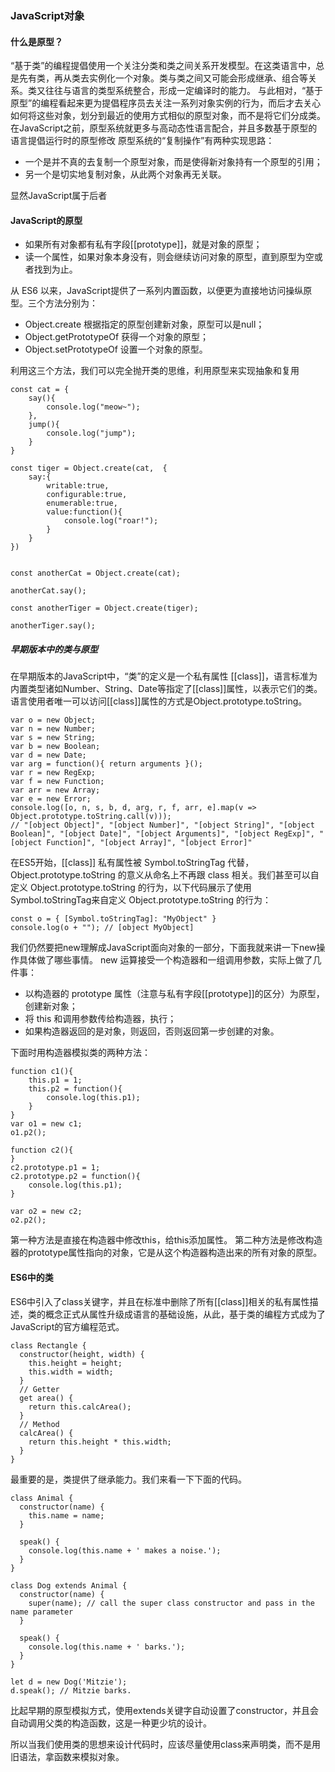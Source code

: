 ### JavaScript对象
#### 什么是原型？
“基于类”的编程提倡使用一个关注分类和类之间关系开发模型。在这类语言中，总是先有类，再从类去实例化一个对象。类与类之间又可能会形成继承、组合等关系。类又往往与语言的类型系统整合，形成一定编译时的能力。
与此相对，“基于原型”的编程看起来更为提倡程序员去关注一系列对象实例的行为，而后才去关心如何将这些对象，划分到最近的使用方式相似的原型对象，而不是将它们分成类。
在JavaScript之前，原型系统就更多与高动态性语言配合，并且多数基于原型的语言提倡运行时的原型修改
原型系统的“复制操作”有两种实现思路：
* 一个是并不真的去复制一个原型对象，而是使得新对象持有一个原型的引用；
* 另一个是切实地复制对象，从此两个对象再无关联。

显然JavaScript属于后者

#### JavaScript的原型
* 如果所有对象都有私有字段\[[prototype]]，就是对象的原型；
* 读一个属性，如果对象本身没有，则会继续访问对象的原型，直到原型为空或者找到为止。

从 ES6 以来，JavaScript提供了一系列内置函数，以便更为直接地访问操纵原型。三个方法分别为：
* Object.create 根据指定的原型创建新对象，原型可以是null；
* Object.getPrototypeOf 获得一个对象的原型；
* Object.setPrototypeOf 设置一个对象的原型。

利用这三个方法，我们可以完全抛开类的思维，利用原型来实现抽象和复用
```
const cat = {
    say(){
        console.log("meow~");
    },
    jump(){
        console.log("jump");
    }
}

const tiger = Object.create(cat,  {
    say:{
        writable:true,
        configurable:true,
        enumerable:true,
        value:function(){
            console.log("roar!");
        }
    }
})


const anotherCat = Object.create(cat);

anotherCat.say();

const anotherTiger = Object.create(tiger);

anotherTiger.say();
```

##### 早期版本中的类与原型
在早期版本的JavaScript中，“类”的定义是一个私有属性 \[[class]]，语言标准为内置类型诸如Number、String、Date等指定了\[[class]]属性，以表示它们的类。语言使用者唯一可以访问\[[class]]属性的方式是Object.prototype.toString。
```
var o = new Object;
var n = new Number;
var s = new String;
var b = new Boolean;
var d = new Date;
var arg = function(){ return arguments }();
var r = new RegExp;
var f = new Function;
var arr = new Array;
var e = new Error;
console.log([o, n, s, b, d, arg, r, f, arr, e].map(v => Object.prototype.toString.call(v))); 
// "[object Object]", "[object Number]", "[object String]", "[object Boolean]", "[object Date]", "[object Arguments]", "[object RegExp]", "[object Function]", "[object Array]", "[object Error]"
```

在ES5开始，\[[class]] 私有属性被 Symbol.toStringTag 代替，Object.prototype.toString 的意义从命名上不再跟 class 相关。我们甚至可以自定义 Object.prototype.toString 的行为，以下代码展示了使用Symbol.toStringTag来自定义 Object.prototype.toString 的行为：
```
const o = { [Symbol.toStringTag]: "MyObject" }
console.log(o + ""); // [object MyObject]
```

我们仍然要把new理解成JavaScript面向对象的一部分，下面我就来讲一下new操作具体做了哪些事情。
new 运算接受一个构造器和一组调用参数，实际上做了几件事：
* 以构造器的 prototype 属性（注意与私有字段\[[prototype]]的区分）为原型，创建新对象；
* 将 this 和调用参数传给构造器，执行；
* 如果构造器返回的是对象，则返回，否则返回第一步创建的对象。

下面时用构造器模拟类的两种方法：
```
function c1(){
    this.p1 = 1;
    this.p2 = function(){
        console.log(this.p1);
    }
} 
var o1 = new c1;
o1.p2();

function c2(){
}
c2.prototype.p1 = 1;
c2.prototype.p2 = function(){
    console.log(this.p1);
}

var o2 = new c2;
o2.p2();
```
第一种方法是直接在构造器中修改this，给this添加属性。
第二种方法是修改构造器的prototype属性指向的对象，它是从这个构造器构造出来的所有对象的原型。

#### ES6中的类
ES6中引入了class关键字，并且在标准中删除了所有\[[class]]相关的私有属性描述，类的概念正式从属性升级成语言的基础设施，从此，基于类的编程方式成为了JavaScript的官方编程范式。

```
class Rectangle {
  constructor(height, width) {
    this.height = height;
    this.width = width;
  }
  // Getter
  get area() {
    return this.calcArea();
  }
  // Method
  calcArea() {
    return this.height * this.width;
  }
}
```
最重要的是，类提供了继承能力。我们来看一下下面的代码。
```
class Animal { 
  constructor(name) {
    this.name = name;
  }
  
  speak() {
    console.log(this.name + ' makes a noise.');
  }
}

class Dog extends Animal {
  constructor(name) {
    super(name); // call the super class constructor and pass in the name parameter
  }

  speak() {
    console.log(this.name + ' barks.');
  }
}

let d = new Dog('Mitzie');
d.speak(); // Mitzie barks.
```

比起早期的原型模拟方式，使用extends关键字自动设置了constructor，并且会自动调用父类的构造函数，这是一种更少坑的设计。

所以当我们使用类的思想来设计代码时，应该尽量使用class来声明类，而不是用旧语法，拿函数来模拟对象。